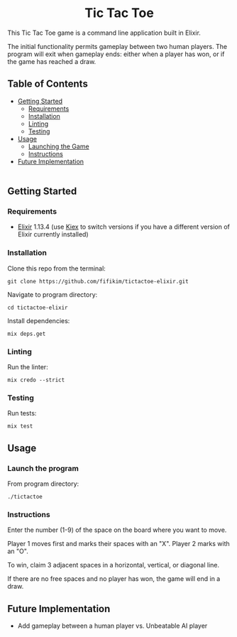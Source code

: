 <h1 align="center">Tic Tac Toe</h1>

This Tic Tac Toe game is a command line application built in Elixir.

The initial functionality permits gameplay between two human players. The program will exit when gameplay ends: either when a player has won, or if the game has reached a draw.

## Table of Contents

- [Getting Started](#getting_started)
    - [Requirements](#requirements)
    - [Installation](#installation)
    - [Linting](#linting)
    - [Testing](#testing)
- [Usage](#usage)
    - [Launching the Game](#launching)
    - [Instructions](#instructions)
- [Future Implementation](#future)
<br><br>

## Getting Started <a name = "getting_started"></a>

### Requirements <a name = "requirements"></a>

- <a href="https://elixir-lang.org/install.html">Elixir</a> 1.13.4 (use <a href="https://github.com/taylor/kiex">Kiex</a> to switch versions if you have a different version of Elixir currently installed)

### Installation <a name = "installation"></a>

Clone this repo from the terminal:
```
git clone https://github.com/fifikim/tictactoe-elixir.git
```

Navigate to program directory:
```
cd tictactoe-elixir
```  

Install dependencies:
```
mix deps.get
```

### Linting <a name = "linting"></a>

Run the linter:
```
mix credo --strict
```

### Testing <a name = "testing"></a>

Run tests:
```
mix test
```

## Usage <a name="usage"></a>

### Launch the program <a name = "launching"></a>

From program directory:
```
./tictactoe
```

### Instructions

Enter the number (1-9) of the space on the board where you want to move.

Player 1 moves first and marks their spaces with an "X". Player 2 marks with an "O".

To win, claim 3 adjacent spaces in a horizontal, vertical, or diagonal line.

If there are no free spaces and no player has won, the game will end in a draw.

## Future Implementation <a name = "future"></a>
- Add gameplay between a human player vs. Unbeatable AI player
<br><br>
